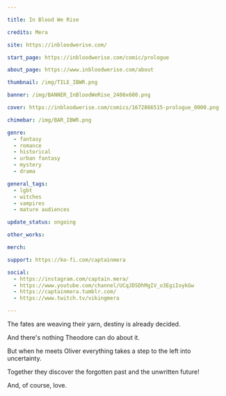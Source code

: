 ```yaml
---

title: In Blood We Rise

credits: Mera

site: https://inbloodwerise.com/

start_page: https://inbloodwerise.com/comic/prologue

about_page: https://www.inbloodwerise.com/about

thumbnail: /img/TILE_IBWR.png

banner: /img/BANNER_InBloodWeRise_2400x600.png

cover: https://inbloodwerise.com/comics/1672866515-prologue_0000.png

chimebar: /img/BAR_IBWR.png

genre:
  - fantasy
  - romance
  - historical
  - urban fantasy
  - mystery
  - drama

general_tags: 
  - lgbt
  - witches
  - vampires
  - mature audiences

update_status: ongoing

other_works:

merch: 

support: https://ko-fi.com/captainmera

social: 
  - https://instagram.com/captain.mera/
  - https://www.youtube.com/channel/UCqJDSDhMgIV_o3EgiIoykGw
  - https://captainmera.tumblr.com/
  - https://www.twitch.tv/vikingmera

---
```


The fates are weaving their yarn, destiny is already decided.

And there's nothing Theodore can do about it.

But when he meets Oliver everything takes a step to the left into uncertainty. 

Together they discover the forgotten past and the unwritten future!

And, of course, love.